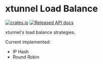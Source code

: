 # xtunnel Load Balance

[![crates.io](https://img.shields.io/crates/v/xtunnel_lb.svg)](https://crates.io/crates/xtunnel_lb)
[![Released API docs](https://docs.rs/xtunnel_lb/badge.svg)](https://docs.rs/xtunnel_lb)

xtunnel's load balance strategies.

Current implemented:

- IP Hash
- Round Robin
